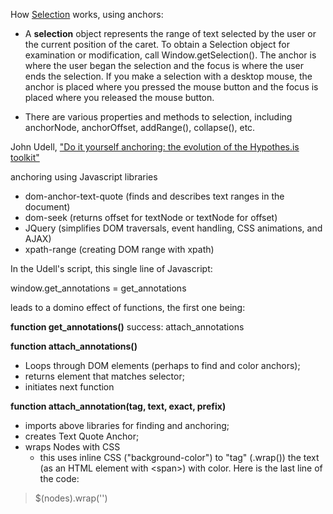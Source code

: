 How [Selection](https://developer.mozilla.org/en-US/docs/Web/API/Selection) works, using anchors: 

- A **selection** object represents the range of text selected by the user or the current position of the caret. To obtain a Selection object for examination or modification, call Window.getSelection(). The anchor is where the user began the selection and the focus is where the user ends the selection. If you make a selection with a desktop mouse, the anchor is placed where you pressed the mouse button and the focus is placed where you released the mouse button.

- There are various properties and methods to selection, including anchorNode, anchorOffset, addRange(), collapse(), etc.

John Udell, ["Do it yourself anchoring: the evolution of the Hypothes.is toolkit"](https://web.hypothes.is/blog/do-it-yourself-anchoring-and-the-evolution-of-the-hypothesis-toolkit/) 

anchoring using Javascript libraries
- dom-anchor-text-quote (finds and describes text ranges in the document)
- dom-seek (returns offset for textNode or textNode for offset)
- JQuery (simplifies DOM traversals, event handling, CSS animations, and AJAX)
- xpath-range (creating DOM range with xpath)

In the Udell's script, this single line of Javascript:

window.get_annotations = get_annotations

leads to a domino effect of functions, the first one being:

**function get_annotations()**
success: attach_annotations

**function attach_annotations()**
- Loops through DOM elements (perhaps to find and color anchors); 
- returns element that matches selector; 
- initiates next function

**function attach_annotation(tag, text, exact, prefix)**
- imports above libraries for finding and anchoring; 
- creates Text Quote Anchor; 
- wraps Nodes with CSS
	- this uses inline CSS ("background-color") to "tag" (.wrap()) the text (as an HTML element with &lt;span&gt;) with color. Here is the last line of the code:

>	$(nodes).wrap('<span style="background-color:' + tag + '" title="' + text + '"></span>')